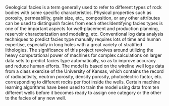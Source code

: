 Geological facies is a term generally used to refer to different types of rock bodies with some specific characteristics. Physical properties such as porosity, permeability, grain size, etc., composition, or any other attributes can be used to distinguish facies from each other.Identifying facies types is one of the important aspects for well-placement and production planning, reservoir characterization and modeling, etc. Conventional log data analysis techniques to predict facies type manually requires lots of time and human expertise, especially in long holes with a great variety of stratified lithologies. The significance of this project revolves around utilizing 
the heavy computational power of machines for complex calculations on larger data sets to predict facies type automatically, so as to improve accuracy and reduce human efforts. The model is based on the wireline well logs data from a class exercise of the University of Kansas, which contains the record of radioactivity, neutron porosity, 
density porosity, photoelectric factor, etc. corresponding to different rocks per foot inside the wells. Certain machine learning algorithms have been used to train the model using data from ten different wells before it becomes ready to assign one category or the other to the facies of any new well.

